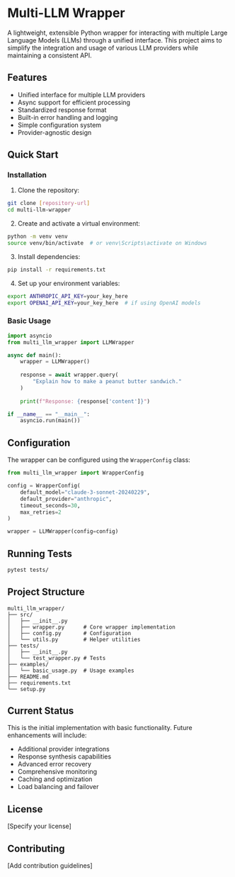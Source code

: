 # Multi-LLM Wrapper

A lightweight, extensible Python wrapper for interacting with multiple Large Language Models (LLMs) through a unified interface. This project aims to simplify the integration and usage of various LLM providers while maintaining a consistent API.

## Features

- Unified interface for multiple LLM providers
- Async support for efficient processing
- Standardized response format
- Built-in error handling and logging
- Simple configuration system
- Provider-agnostic design

## Quick Start

### Installation

1. Clone the repository:
```bash
git clone [repository-url]
cd multi-llm-wrapper
```

2. Create and activate a virtual environment:
```bash
python -m venv venv
source venv/bin/activate  # or venv\Scripts\activate on Windows
```

3. Install dependencies:
```bash
pip install -r requirements.txt
```

4. Set up your environment variables:
```bash
export ANTHROPIC_API_KEY=your_key_here
export OPENAI_API_KEY=your_key_here  # if using OpenAI models
```

### Basic Usage

```python
import asyncio
from multi_llm_wrapper import LLMWrapper

async def main():
    wrapper = LLMWrapper()
    
    response = await wrapper.query(
        "Explain how to make a peanut butter sandwich."
    )
    
    print(f"Response: {response['content']}")

if __name__ == "__main__":
    asyncio.run(main())
```

## Configuration

The wrapper can be configured using the `WrapperConfig` class:

```python
from multi_llm_wrapper import WrapperConfig

config = WrapperConfig(
    default_model="claude-3-sonnet-20240229",
    default_provider="anthropic",
    timeout_seconds=30,
    max_retries=2
)

wrapper = LLMWrapper(config=config)
```

## Running Tests

```bash
pytest tests/
```

## Project Structure

```
multi_llm_wrapper/
├── src/
│   ├── __init__.py
│   ├── wrapper.py      # Core wrapper implementation
│   ├── config.py       # Configuration
│   └── utils.py        # Helper utilities
├── tests/
│   ├── __init__.py
│   └── test_wrapper.py # Tests
├── examples/
│   └── basic_usage.py  # Usage examples
├── README.md
├── requirements.txt
└── setup.py
```

## Current Status

This is the initial implementation with basic functionality. Future enhancements will include:

- Additional provider integrations
- Response synthesis capabilities
- Advanced error recovery
- Comprehensive monitoring
- Caching and optimization
- Load balancing and failover

## License

[Specify your license]

## Contributing

[Add contribution guidelines]
